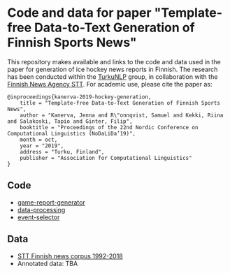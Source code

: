 # Code and data for paper "Template-free Data-to-Text Generation of Finnish Sports News"

This repository makes available and links to the code and data used in the paper for generation of ice hockey news reports in Finnish. The research has been conducted within the [TurkuNLP](https://turkunlp.org/) group, in collaboration with the [Finnish News Agency STT](http://stt.fi). For academic use, please cite the paper as:

```
@inproceedings{kanerva-2019-hockey-generation,
    title = "Template-free Data-to-Text Generation of Finnish Sports News",
    author = "Kanerva, Jenna and R\"onnqvist, Samuel and Kekki, Riina and Salakoski, Tapio and Ginter, Filip",
    booktitle = "Proceedings of the 22nd Nordic Conference on Computational Linguistics (NoDaLiDa’19)",
    month = oct,
    year = "2019",
    address = "Turku, Finland",
    publisher = "Association for Computational Linguistics"
}
```

## Code

* [game-report-generator](https://github.com/scoopmatic/game-report-generator)
* [data-processing](https://github.com/scoopmatic/data-processing)
* [event-selector](https://github.com/scoopmatic/event-selector)

## Data

* [STT Finnish news corpus 1992-2018](https://www.kielipankki.fi/lic/stt-fi-1992-2018-src/)
* Annotated data: TBA
